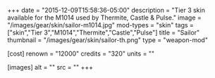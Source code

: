 +++
date = "2015-12-09T15:58:36-05:00"
description = "Tier 3 skin available for the M1014 used by Thermite, Castle & Pulse."
image = "/images/gear/skin/sailor-m1014.jpg"
mod-types = "skin"
tags = ["skin","Tier 3","M1014","Thermite","Castle","Pulse"]
title = "Sailor"
thumbnail = "/images/gear/skin/sailor-th.png"
type = "weapon-mod"

[cost]
  renown = "12000"
  credits = "320"
  units = ""

[images]
  alt = ""
  src = ""
+++

